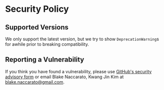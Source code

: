# Security Policy

## Supported Versions

We only support the latest version, but we try to show `DeprecationWarning`s for awhile prior to breaking compatibility.

## Reporting a Vulnerability

If you think you have found a vulnerability, please use [GitHub's security advisory form](<https://github.com/softboiler/copier-pipeline/security/advisories/new>) or email Blake Naccarato, Kwang Jin Kim at <blake.naccarato@gmail.com>.
